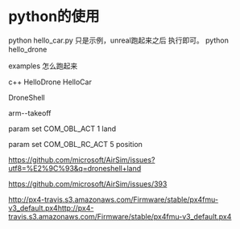 # python的使用

python hello_car.py 只是示例，unreal跑起来之后 执行即可。
python hello_drone

examples 怎么跑起来

c++
HelloDrone
HelloCar

DroneShell

arm--takeoff

param set COM_OBL_ACT 1  land 

param set COM_OBL_RC_ACT 5   position

https://github.com/microsoft/AirSim/issues?utf8=%E2%9C%93&q=droneshell+land

https://github.com/microsoft/AirSim/issues/393

http://px4-travis.s3.amazonaws.com/Firmware/stable/px4fmu-v3_default.px4http://px4-travis.s3.amazonaws.com/Firmware/stable/px4fmu-v3_default.px4
  

